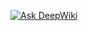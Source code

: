 [![Ask DeepWiki](https://deepwiki.com/badge.svg)](https://deepwiki.com/kWAYTV/url-shortener-nextjs)
